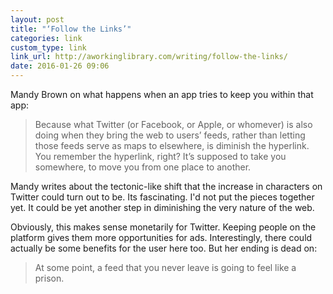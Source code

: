 ```yaml
---
layout: post
title: "‘Follow the Links’"
categories: link
custom_type: link
link_url: http://aworkinglibrary.com/writing/follow-the-links/
date: 2016-01-26 09:06
---
```

Mandy Brown on what happens when an app tries to keep you within that app: 

> Because what Twitter (or Facebook, or Apple, or whomever) is also doing when they bring the web to users’ feeds, rather than letting those feeds serve as maps to elsewhere, is diminish the hyperlink. You remember the hyperlink, right? It’s supposed to take you somewhere, to move you from one place to another.

Mandy writes about the tectonic-like shift that the increase in characters on Twitter could turn out to be. Its fascinating. I'd not put the pieces together yet. It could be yet another step in diminishing the very nature of the web.

Obviously, this makes sense monetarily for Twitter. Keeping people on the platform gives them more opportunities for ads. Interestingly, there could actually be some benefits for the user here too. But her ending is dead on:

> At some point, a feed that you never leave is going to feel like a prison.